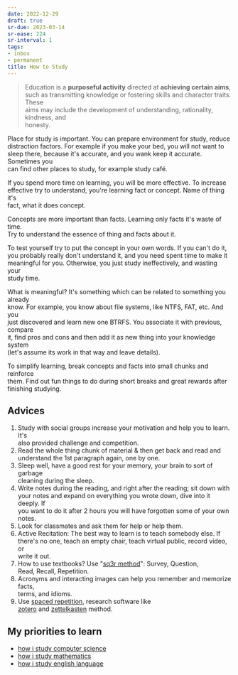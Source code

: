 ```yaml
---
date: 2022-12-29
draft: true
sr-due: 2023-03-14
sr-ease: 224
sr-interval: 1
tags:
- inbox
- permanent
title: How to Study
---
```

   
> Education is a **purposeful activity** directed at **achieving certain aims**,   
> such as transmitting knowledge or fostering skills and character traits. These   
> aims may include the development of understanding, rationality, kindness, and   
> honesty.   
   
Place for study is important. You can prepare environment for study, reduce   
distraction factors. For example if you make your bed, you will not want to   
sleep there, because it's accurate, and you wank keep it accurate. Sometimes you   
can find other places to study, for example study café.   
   
If you spend more time on learning, you will be more effective. To increase   
effective try to understand, you're learning fact or concept. Name of thing it's   
fact, what it does concept.   
   
Concepts are more important than facts. Learning only facts it's waste of time.   
Try to understand the essence of thing and facts about it.   
   
To test yourself try to put the concept in your own words. If you can't do it,   
you probably really don't understand it, and you need spent time to make it   
meaningful for you. Otherwise, you just study ineffectively, and wasting your   
study time.   
   
What is meaningful? It's something which can be related to something you already   
know. For example, you know about file systems, like NTFS, FAT, etc. And you   
just discovered and learn new one BTRFS. You associate it with previous, compare   
it, find pros and cons and then add it as new thing into your knowledge system   
(let's assume its work in that way and leave details).   
   
To simplify learning, break concepts and facts into small chunks and reinforce   
them. Find out fun things to do during short breaks and great rewards after   
finishing studying.   
   
## Advices   
   
1. Study with social groups increase your motivation and help you to learn. It's   
   also provided challenge and competition.   
2. Read the whole thing chunk of material & then get back and read and   
   understand the 1st paragraph again, one by one.   
3. Sleep well, have a good rest for your memory, your brain to sort of garbage   
   cleaning during the sleep.   
4. Write notes during the reading, and right after the reading; sit down with   
   your notes and expand on everything you wrote down, dive into it deeply. If   
   you want to do it after 2 hours you will have forgotten some of your own   
   notes.   
5. Look for classmates and ask them for help or help them.   
6. Active Recitation: The best way to learn is to teach somebody else. If   
   there's no one, teach an empty chair, teach virtual public, record video, or   
   write it out.   
7. How to use textbooks? Use "[sq3r method](./sq3r%20method.md)": Survey, Question,   
   Read, Recall, Repetition.   
8. Acronyms and interacting images can help you remember and memorize facts,   
   terms, and idioms.   
9. Use [spaced repetition](./spaced%20repetition.md), research software like   
   [zotero](./zotero.md) and [zettelkasten](./zettelkasten.md) method.   
   
## My priorities to learn   
   
   
- [how i study computer science](./how%20i%20study%20computer%20science.md)   
- [how i study mathematics](./how%20i%20study%20mathematics.md)   
- [how i study english language](./how%20i%20study%20english%20language.md)